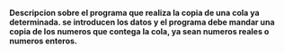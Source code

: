 **Descripcion sobre el programa que realiza la copia de una cola ya determinada.
se introducen los datos y el programa debe mandar una copia de los numeros que contega la cola,
 ya sean numeros reales o numeros enteros.**
